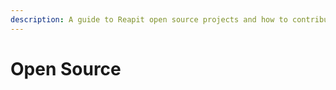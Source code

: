 ```yaml
---
description: A guide to Reapit open source projects and how to contribute to them
---
```


# Open Source

